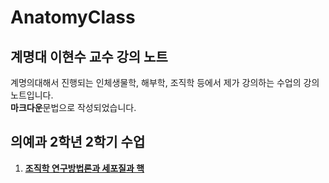 # AnatomyClass
## 계명대 이현수 교수 강의 노트

계명의대해서 진행되는 인체생물학, 해부학, 조직학 등에서 제가 강의하는 수업의 강의 노트입니다.  
**마크다운**문법으로 작성되었습니다.

## 의예과 2학년 2학기 수업

1. [**조직학 연구방법론과 세포질과 핵**](/histology_intro.md)